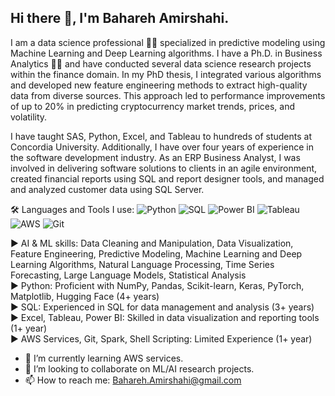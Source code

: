 ## Hi there 👋, I'm Bahareh Amirshahi.

I am a data science professional 👩‍💻 specialized in predictive modeling using Machine Learning and Deep Learning algorithms. I have a Ph.D. in Business Analytics 👩‍🎓 and have conducted several data science research projects within the finance domain. In my PhD thesis, I integrated various algorithms and developed new feature engineering methods to extract high-quality data from diverse sources. This approach led to performance improvements of up to 20% in predicting cryptocurrency market trends, prices, and volatility.

I have taught SAS, Python, Excel, and Tableau to hundreds of students at Concordia University. Additionally, I have over four years of experience in the software development industry. As an ERP Business Analyst, I was involved in delivering software solutions to clients in an agile environment, created financial reports using SQL and report designer tools, and managed and analyzed customer data using SQL Server.

🛠️ Languages and Tools I use:
![Python](https://img.shields.io/badge/Python-3776AB?style=for-the-badge&logo=python&logoColor=white)
![SQL](https://img.shields.io/badge/SQL-00000F?style=for-the-badge&logo=sql&logoColor=white)
![Power BI](https://img.shields.io/badge/PowerBI-F2C811?style=for-the-badge&logo=powerbi&logoColor=black)
![Tableau](https://img.shields.io/badge/Tableau-E97627?style=for-the-badge&logo=tableau&logoColor=white)
![AWS](https://img.shields.io/badge/AWS-232F3E?style=for-the-badge&logo=amazon-aws&logoColor=white)
![Git](https://img.shields.io/badge/Git-F05032?style=for-the-badge&logo=git&logoColor=white)

▶ AI & ML skills: Data Cleaning and Manipulation, Data Visualization, Feature Engineering, Predictive Modeling, Machine Learning and Deep Learning Algorithms, Natural Language Processing, Time Series Forecasting, Large Language Models, Statistical Analysis  
▶ Python: Proficient with NumPy, Pandas, Scikit-learn, Keras, PyTorch, Matplotlib, Hugging Face (4+ years)  
▶ SQL: Experienced in SQL for data management and analysis (3+ years)  
▶ Excel, Tableau, Power BI: Skilled in data visualization and reporting tools (1+ year)  
▶ AWS Services, Git, Spark, Shell Scripting: Limited Experience (1+ year)  

- 🌱 I’m currently learning AWS services.
- 👯 I’m looking to collaborate on ML/AI research projects.
- 📫 How to reach me: Bahareh.Amirshahi@gmail.com
